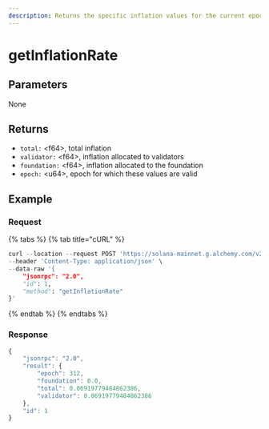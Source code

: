 ```yaml
---
description: Returns the specific inflation values for the current epoch
---
```


# getInflationRate

## Parameters

None

## Returns

* `total:` \<f64>, total inflation
* `validator:` \<f64>, inflation allocated to validators
* `foundation:` \<f64>, inflation allocated to the foundation
* `epoch:` \<u64>, epoch for which these values are valid

## Example&#x20;

### Request

{% tabs %}
{% tab title="cURL" %}
```python
curl --location --request POST 'https://solana-mainnet.g.alchemy.com/v2/demo' \
--header 'Content-Type: application/json' \
--data-raw '{
    "jsonrpc": "2.0",
    "id": 1,
    "method": "getInflationRate"
}'
```
{% endtab %}
{% endtabs %}

### Response

```javascript
{
    "jsonrpc": "2.0",
    "result": {
        "epoch": 312,
        "foundation": 0.0,
        "total": 0.06919779484862386,
        "validator": 0.06919779484862386
    },
    "id": 1
}
```
